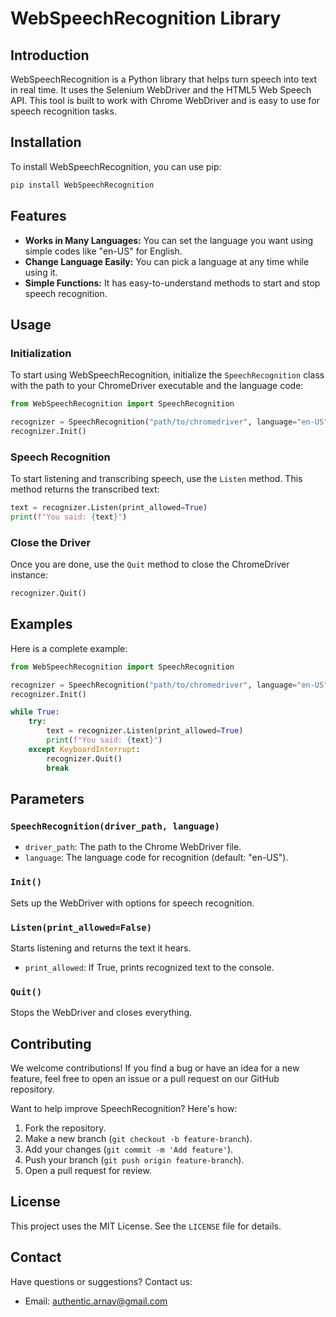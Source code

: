 # WebSpeechRecognition Library

## Introduction

WebSpeechRecognition is a Python library that helps turn speech into text in real time. It uses the Selenium WebDriver and the HTML5 Web Speech API. This tool is built to work with Chrome WebDriver and is easy to use for speech recognition tasks.



## Installation

To install WebSpeechRecognition, you can use pip:

```bash
pip install WebSpeechRecognition
```

## Features

- **Works in Many Languages:** You can set the language you want using simple codes like "en-US" for English.
- **Change Language Easily:** You can pick a language at any time while using it.
- **Simple Functions:** It has easy-to-understand methods to start and stop speech recognition.

## Usage

### Initialization

To start using WebSpeechRecognition, initialize the `SpeechRecognition` class with the path to your ChromeDriver executable and the language code:

```python
from WebSpeechRecognition import SpeechRecognition

recognizer = SpeechRecognition("path/to/chromedriver", language="en-US")
recognizer.Init()
```

### Speech Recognition

To start listening and transcribing speech, use the `Listen` method. This method returns the transcribed text:

```python
text = recognizer.Listen(print_allowed=True)
print(f"You said: {text}")
```

### Close the Driver

Once you are done, use the `Quit` method to close the ChromeDriver instance:

```python
recognizer.Quit()
```

## Examples

Here is a complete example:

```python
from WebSpeechRecognition import SpeechRecognition

recognizer = SpeechRecognition("path/to/chromedriver", language="en-US")
recognizer.Init()

while True:
    try:
        text = recognizer.Listen(print_allowed=True)
        print(f"You said: {text}")
    except KeyboardInterrupt:
        recognizer.Quit()
        break
```



## Parameters

### `SpeechRecognition(driver_path, language)`
- `driver_path`: The path to the Chrome WebDriver file.
- `language`: The language code for recognition (default: "en-US").

### `Init()`
Sets up the WebDriver with options for speech recognition.

### `Listen(print_allowed=False)`
Starts listening and returns the text it hears.
- `print_allowed`: If True, prints recognized text to the console.

### `Quit()`
Stops the WebDriver and closes everything.



## Contributing
We welcome contributions! If you find a bug or have an idea for a new feature, feel free to open an issue or a pull request on our GitHub repository.

Want to help improve SpeechRecognition? Here's how:

1. Fork the repository.
2. Make a new branch (`git checkout -b feature-branch`).
3. Add your changes (`git commit -m 'Add feature'`).
4. Push your branch (`git push origin feature-branch`).
5. Open a pull request for review.


## License

This project uses the MIT License. See the `LICENSE` file for details.



## Contact

Have questions or suggestions? Contact us:

- Email: authentic.arnav@gmail.com


